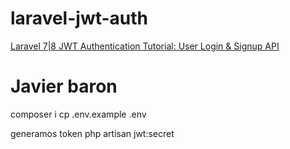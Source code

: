 # laravel-jwt-auth

[Laravel 7|8 JWT Authentication Tutorial: User Login & Signup API](https://www.positronx.io/laravel-jwt-authentication-tutorial-user-login-signup-api/)



# Javier baron
composer i
cp .env.example .env

generamos token
php artisan jwt:secret
